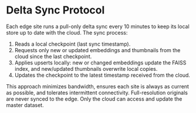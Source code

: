 # Delta Sync Protocol

Each edge site runs a pull-only delta sync every 10 minutes to keep its local store up to date with the cloud. The sync process:

1. Reads a local checkpoint (last sync timestamp).
2. Requests only new or updated embeddings and thumbnails from the cloud since the last checkpoint.
3. Applies upserts locally: new or changed embeddings update the FAISS index, and new/updated thumbnails overwrite local copies.
4. Updates the checkpoint to the latest timestamp received from the cloud.

This approach minimizes bandwidth, ensures each site is always as current as possible, and tolerates intermittent connectivity. Full-resolution originals are never synced to the edge. Only the cloud can access and update the master dataset. 